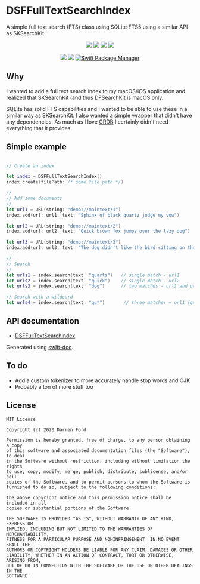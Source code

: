 # DSFFullTextSearchIndex

A simple full text search (FTS) class using SQLite FTS5 using a similar API as SKSearchKit

<p align="center">
    <img src="https://img.shields.io/github/v/tag/dagronf/DSFFullTextSearchIndex" />
    <img src="https://img.shields.io/badge/macOS-10.11+-red" />
    <img src="https://img.shields.io/badge/iOS-11.0+-blue" />
    <img src="https://img.shields.io/badge/tvOS-11.0+-orange" />
</p>

<p align="center">
    <img src="https://img.shields.io/badge/Swift-5.0-orange.svg" />
    <img src="https://img.shields.io/badge/License-MIT-lightgrey" />
    <a href="https://swift.org/package-manager">
        <img src="https://img.shields.io/badge/spm-compatible-brightgreen.svg?style=flat" alt="Swift Package Manager" />
    </a>
</p>

## Why

I wanted to add a full text search index to my macOS/iOS application and realized that SKSearchKit (and thus [DFSearchKit](https://github.com/dagronf/DFSearchKit) is macOS only. 

SQLite has solid FTS capabilities and I wanted to be able to use these in a similar way as SKSearchKit.  I also wanted a simple wrapper that didn't have any dependencies.  As much as I love [GRDB](https://github.com/groue/GRDB.swift) I certainly didn't need everything that it provides.

## Simple example

```swift

// Create an index

let index = DSFFullTextSearchIndex()
index.create(filePath: /* some file path */)

//
// Add some documents
//
let url1 = URL(string: "demo://maintext/1")
index.add(url: url1, text: "Sphinx of black quartz judge my vow")

let url2 = URL(string: "demo://maintext/2")
index.add(url: url2, text: "Quick brown fox jumps over the lazy dog")

let url3 = URL(string: "demo://maintext/3")
index.add(url: url3, text: "The dog didn't like the bird sitting on the fence and left quietly")

//
// Search
//
let urls1 = index.search(text: "quartz")   // single match - url1
let urls2 = index.search(text: "quick")    // single match - url2
let urls3 = index.search(text: "dog")      // two matches - url1 and url3

// Search with a wildcard
let urls4 = index.search(text: "qu*")       // three matches = url1 (quartz), url2 (quick) and url3 (quietly)

```

## API documentation

- [DSFFullTextSearchIndex](DSFFullTextSearchIndex.md)

Generated using [swift-doc](https://github.com/SwiftDocOrg/swift-doc).


## To do

* Add a custom tokenizer to more accurately handle stop words and CJK
* Probably a ton of more stuff too

## License

```
MIT License

Copyright (c) 2020 Darren Ford

Permission is hereby granted, free of charge, to any person obtaining a copy
of this software and associated documentation files (the "Software"), to deal
in the Software without restriction, including without limitation the rights
to use, copy, modify, merge, publish, distribute, sublicense, and/or sell
copies of the Software, and to permit persons to whom the Software is
furnished to do so, subject to the following conditions:

The above copyright notice and this permission notice shall be included in all
copies or substantial portions of the Software.

THE SOFTWARE IS PROVIDED "AS IS", WITHOUT WARRANTY OF ANY KIND, EXPRESS OR
IMPLIED, INCLUDING BUT NOT LIMITED TO THE WARRANTIES OF MERCHANTABILITY,
FITNESS FOR A PARTICULAR PURPOSE AND NONINFRINGEMENT. IN NO EVENT SHALL THE
AUTHORS OR COPYRIGHT HOLDERS BE LIABLE FOR ANY CLAIM, DAMAGES OR OTHER
LIABILITY, WHETHER IN AN ACTION OF CONTRACT, TORT OR OTHERWISE, ARISING FROM,
OUT OF OR IN CONNECTION WITH THE SOFTWARE OR THE USE OR OTHER DEALINGS IN THE
SOFTWARE.
```
